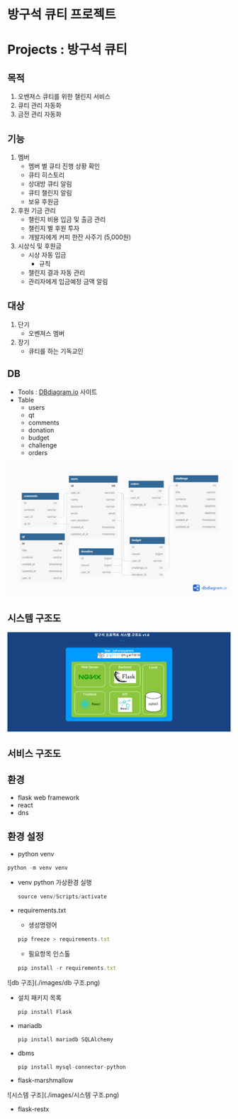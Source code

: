 # 방구석 큐티 프로젝트

# Projects : 방구석 큐티

## **목적**

1. 오벤져스 큐티를 위한 챌린지 서비스
2. 큐티 관리 자동화
3. 금전 관리 자동화

## **기능**

1. 멤버
   - 멤버 별 큐티 진행 상황 확인
   - 큐티 히스토리
   - 상대방 큐티 알림
   - 큐티 챌린지 알림
   - 보유 후원금
2. 후원 기금 관리
   - 챌린지 비용 입금 및 출금 관리
   - 챌린지 별 후원 투자
   - 개발자에게 커피 한잔 사주기 (5,000원)
3. 시상식 및 후원금
   - 시상 자동 입금
     - 규칙
   - 챌린지 결과 자동 관리
   - 관리자에게 입금예정 금액 알림

## **대상**

1. 단기
   - 오벤져스 멤버
2. 장기
   - 큐티를 하는 기독교인

## **DB**

- Tools : [DBdiagram.io](http://DBdiagram.io) 사이트
- Table
  - users
  - qt
  - comments
  - donation
  - budget
  - challenge
  - orders

![db](./images/db_structure.png)

## **시스템 구조도**

![system](./images/system_structure.png)

## **서비스 구조도**

## 환경

- flask web framework
- react
- dns

## 환경 설정

- python venv

```jsx
python -m venv venv
```

- venv python 가상환경 실행

  ```jsx
  source venv/Scripts/activate
  ```

- requirements.txt

  - 생성명령어

  ```jsx
  pip freeze > requirements.txt
  ```

  - 필요항목 인스톨

  ```jsx
  pip install -r requirements.txt
  ```

![db 구조](./images/db 구조.png)

- 설치 패키지 목록

  ```jsx
  pip install Flask
  ```

- mariadb

  ```jsx
  pip install mariadb SQLAlchemy
  ```

- dbms

  ```jsx
  pip install mysql-connector-python
  ```

- flask-marshmallow

![시스템 구조](./images/시스템 구조.png)

- flask-restx